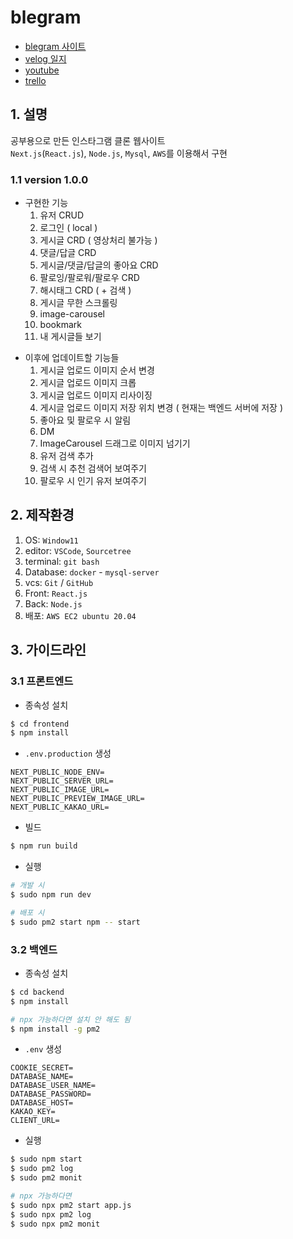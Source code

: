 # blegram
- [blegram 사이트](https://blegram.com/)
- [velog 일지](https://velog.io/@1-blue/series/bluegram)
- [youtube](https://www.youtube.com/watch?v=gUUmwcein7M)
- [trello](https://trello.com/b/jBz14zzw/bluegram)

## 1. 설명
공부용으로 만든 인스타그램 클론 웹사이트  
`Next.js`(`React.js`), `Node.js`, `Mysql`, `AWS`를 이용해서 구현

### 1.1 version 1.0.0
+ 구현한 기능
  1. 유저 CRUD
  2. 로그인 ( local )
  3. 게시글 CRD ( 영상처리 불가능 )
  4. 댓글/답글 CRD
  5. 게시글/댓글/답글의 좋아요 CRD
  6. 팔로잉/팔로워/팔로우 CRD
  7. 해시태그 CRD ( + 검색 )
  8. 게시글 무한 스크롤링
  9. image-carousel
  10. bookmark
  11. 내 게시글들 보기

- 이후에 업데이트할 기능들
  1. 게시글 업로드 이미지 순서 변경
  2. 게시글 업로드 이미지 크롭
  3. 게시글 업로드 이미지 리사이징
  4. 게시글 업로드 이미지 저장 위치 변경 ( 현재는 백엔드 서버에 저장 )
  5. 좋아요 및 팔로우 시 알림
  6. DM
  7. ImageCarousel 드래그로 이미지 넘기기
  8. 유저 검색 추가
  9. 검색 시 추천 검색어 보여주기
  10. 팔로우 시 인기 유저 보여주기

## 2. 제작환경
1. OS: `Window11`
2. editor: `VSCode`, `Sourcetree`
3. terminal: `git bash`
4. Database: `docker` - `mysql-server`
5. vcs: `Git` / `GitHub`
6. Front: `React.js`
7. Back: `Node.js`
8. 배포: `AWS EC2 ubuntu 20.04`

## 3. 가이드라인
### 3.1 프론트엔드
- 종속성 설치
```bash
$ cd frontend
$ npm install
```

- `.env.production` 생성
```
NEXT_PUBLIC_NODE_ENV=
NEXT_PUBLIC_SERVER_URL=
NEXT_PUBLIC_IMAGE_URL=
NEXT_PUBLIC_PREVIEW_IMAGE_URL=
NEXT_PUBLIC_KAKAO_URL=
```

- 빌드
```bash
$ npm run build
```

- 실행
```bash
# 개발 시
$ sudo npm run dev

# 배포 시
$ sudo pm2 start npm -- start
```

### 3.2 백엔드
- 종속성 설치
```bash
$ cd backend
$ npm install

# npx 가능하다면 설치 안 해도 됨
$ npm install -g pm2
```

- `.env` 생성
```
COOKIE_SECRET=
DATABASE_NAME=
DATABASE_USER_NAME=
DATABASE_PASSWORD=
DATABASE_HOST=
KAKAO_KEY=
CLIENT_URL=
```

- 실행
```bash
$ sudo npm start
$ sudo pm2 log
$ sudo pm2 monit

# npx 가능하다면
$ sudo npx pm2 start app.js
$ sudo npx pm2 log
$ sudo npx pm2 monit
```